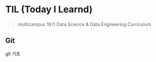 # TIL (Today I Learnd)

> multicampus 16기
> Data Science & Data Engineering Curriculum



## Git

git 기초